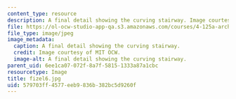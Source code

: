 ```yaml
---
content_type: resource
description: A final detail showing the curving stairway. Image courtesy of MIT OCW.
file: https://ol-ocw-studio-app-qa.s3.amazonaws.com/courses/4-125a-architecture-studio-building-in-landscapes-fall-2005/579703ff4577eeb9836b382bc5d9260f_fizel6.jpg
file_type: image/jpeg
image_metadata:
  caption: A final detail showing the curving stairway.
  credit: Image courtesy of MIT OCW.
  image-alt: A final detail showing the curving stairway.
parent_uid: 6ee1ca07-072f-8a7f-5815-1333a87a1cbc
resourcetype: Image
title: fizel6.jpg
uid: 579703ff-4577-eeb9-836b-382bc5d9260f
---
```

